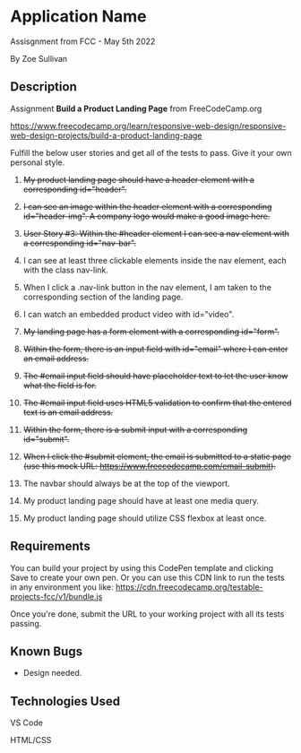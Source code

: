 # Application Name

Assisgnment from FCC - May 5th 2022

By Zoe Sullivan

## Description

Assignment **Build a Product Landing Page** from FreeCodeCamp.org

<https://www.freecodecamp.org/learn/responsive-web-design/responsive-web-design-projects/build-a-product-landing-page>

Fulfill the below user stories and get all of the tests to pass. Give it your own personal style.

1. ~~My product landing page should have a header element with a corresponding id="header".~~

2. ~~I can see an image within the header element with a corresponding id="header-img". A company logo would make a good image here.~~

3. ~~User Story #3: Within the #header element I can see a nav element with a corresponding id="nav-bar".~~

4. I can see at least three clickable elements inside the nav element, each with the class nav-link.

5. When I click a .nav-link button in the nav element, I am taken to the corresponding section of the landing page.

6. I can watch an embedded product video with id="video".

7. ~~My landing page has a form element with a corresponding id="form".~~

8. ~~Within the form, there is an input field with id="email" where I can enter an email address.~~

9. ~~The #email input field should have placeholder text to let the user know what the field is for.~~

10. ~~The #email input field uses HTML5 validation to confirm that the entered text is an email address.~~

11. ~~Within the form, there is a submit input with a corresponding id="submit".~~

12. ~~When I click the #submit element, the email is submitted to a static page (use this mock URL: <https://www.freecodecamp.com/email-submit>).~~

13. The navbar should always be at the top of the viewport.

14. My product landing page should have at least one media query.

15. My product landing page should utilize CSS flexbox at least once.

## Requirements

You can build your project by using this CodePen template and clicking Save to create your own pen. Or you can use this CDN link to run the tests in any environment you like: <https://cdn.freecodecamp.org/testable-projects-fcc/v1/bundle.js>

Once you're done, submit the URL to your working project with all its tests passing.

## Known Bugs

- Design needed.

## Technologies Used

VS Code

HTML/CSS
